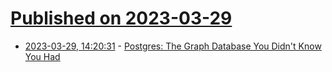 # [Published on 2023-03-29](index.md)

* [2023-03-29, 14:20:31](https://lobste.rs/s/gryb1f/postgres_graph_database_you_didn_t_know) - [Postgres: The Graph Database You Didn't Know You Had](https://www.dylanpaulus.com/posts/postgres-is-a-graph-database)
